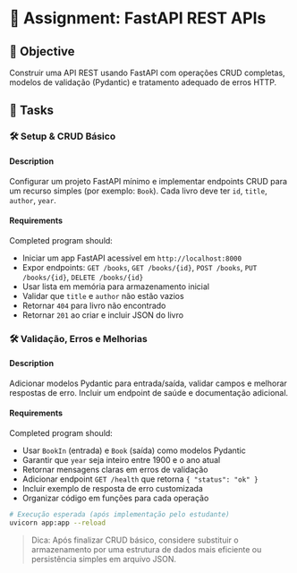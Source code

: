 # 📘 Assignment: FastAPI REST APIs

## 🎯 Objective
Construir uma API REST usando FastAPI com operações CRUD completas, modelos de validação (Pydantic) e tratamento adequado de erros HTTP.

## 📝 Tasks

### 🛠️ Setup & CRUD Básico

#### Description
Configurar um projeto FastAPI mínimo e implementar endpoints CRUD para um recurso simples (por exemplo: `Book`). Cada livro deve ter `id`, `title`, `author`, `year`.

#### Requirements
Completed program should:

- Iniciar um app FastAPI acessível em `http://localhost:8000`
- Expor endpoints: `GET /books`, `GET /books/{id}`, `POST /books`, `PUT /books/{id}`, `DELETE /books/{id}`
- Usar lista em memória para armazenamento inicial
- Validar que `title` e `author` não estão vazios
- Retornar `404` para livro não encontrado
- Retornar `201` ao criar e incluir JSON do livro

### 🛠️ Validação, Erros e Melhorias

#### Description
Adicionar modelos Pydantic para entrada/saída, validar campos e melhorar respostas de erro. Incluir um endpoint de saúde e documentação adicional.

#### Requirements
Completed program should:

- Usar `BookIn` (entrada) e `Book` (saída) como modelos Pydantic
- Garantir que `year` seja inteiro entre 1900 e o ano atual
- Retornar mensagens claras em erros de validação
- Adicionar endpoint `GET /health` que retorna `{ "status": "ok" }`
- Incluir exemplo de resposta de erro customizada
- Organizar código em funções para cada operação

```bash
# Execução esperada (após implementação pelo estudante)
uvicorn app:app --reload
```

> Dica: Após finalizar CRUD básico, considere substituir o armazenamento por uma estrutura de dados mais eficiente ou persistência simples em arquivo JSON.
